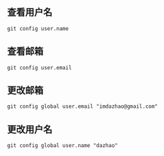 ## 查看用户名
`git config user.name`

## 查看邮箱
`git config user.email`

## 更改邮箱
`git config global user.email "imdazhao@gmail.com"`

## 更改用户名
`git config global user.name "dazhao"`